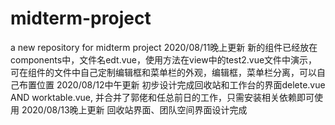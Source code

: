 # midterm-project
a new repository for midterm project
2020/08/11晚上更新
  新的组件已经放在components中，文件名edt.vue，使用方法在view中的test2.vue文件中演示，可在组件的文件中自己定制编辑框和菜单栏的外观，编辑框，菜单栏分离，可以自己布置位置
2020/08/12中午更新
  初步设计完成回收站和工作台的界面delete.vue AND worktable.vue, 并合并了郭佬和任总前日的工作，只需安装相关依赖即可使用
2020/08/13晚上更新
  回收站界面、团队空间界面设计完成

